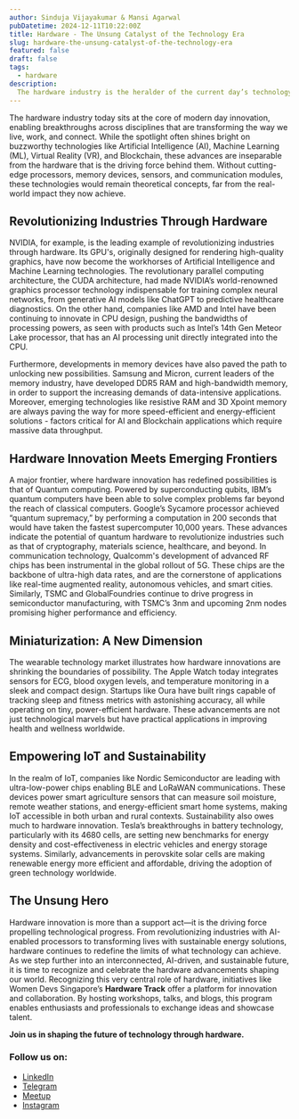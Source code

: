 ```yaml
---
author: Sinduja Vijayakumar & Mansi Agarwal
pubDatetime: 2024-12-11T10:22:00Z
title: Hardware - The Unsung Catalyst of the Technology Era
slug: hardware-the-unsung-catalyst-of-the-technology-era
featured: false
draft: false
tags:
  - hardware
description:
  The hardware industry is the heralder of the current day’s technology era, enabling innovations across a wide range of fields.
---
```


The hardware industry today sits at the core of modern day innovation, enabling breakthroughs across disciplines that are transforming the way we live, work, and connect. While the spotlight often shines bright on buzzworthy technologies like Artificial Intelligence (AI), Machine Learning (ML), Virtual Reality (VR), and Blockchain, these advances are inseparable from the hardware that is the driving force behind them. Without cutting-edge processors, memory devices, sensors, and communication modules, these technologies would remain theoretical concepts, far from the real-world impact they now achieve.

## Revolutionizing Industries Through Hardware

NVIDIA, for example, is the leading example of revolutionizing industries through hardware. Its GPU's, originally designed for rendering high-quality graphics, have now become the workhorses of Artificial Intelligence and Machine Learning technologies. The revolutionary parallel computing architecture, the CUDA architecture, had made NVIDIA’s world-renowned graphics processor technology indispensable for training complex neural networks, from generative AI models like ChatGPT to predictive healthcare diagnostics. On the other hand, companies like AMD and Intel have been continuing to innovate in CPU design, pushing the bandwidths of processing powers, as seen with products such as Intel’s 14th Gen Meteor Lake processor, that has an AI processing unit directly integrated into the CPU.

Furthermore, developments in memory devices have also paved the path to unlocking new possibilities. Samsung and Micron, current leaders of the memory industry, have developed DDR5 RAM and high-bandwidth memory, in order to support the increasing demands of data-intensive applications. Moreover, emerging technologies like resistive RAM and 3D Xpoint memory are always paving the way for more speed-efficient and energy-efficient solutions - factors critical for AI and Blockchain applications which require massive data throughput.

## Hardware Innovation Meets Emerging Frontiers
A major frontier, where hardware innovation has redefined possibilities is that of Quantum computing. Powered by superconducting qubits, IBM’s quantum computers have been able to solve complex problems far beyond the reach of classical computers. Google’s Sycamore processor achieved “quantum supremacy,” by performing a computation in 200 seconds that would have taken the fastest supercomputer 10,000 years. These advances indicate the potential of quantum hardware to revolutionize industries such as that of cryptography, materials science, healthcare, and beyond.
In communication technology, Qualcomm's development of advanced RF chips has been instrumental in the global rollout of 5G. These chips are the backbone of ultra-high data rates, and are the cornerstone of applications like real-time augmented reality, autonomous vehicles, and smart cities. Similarly, TSMC and GlobalFoundries continue to drive progress in semiconductor manufacturing, with TSMC’s 3nm and upcoming 2nm nodes promising higher performance and efficiency.

## Miniaturization: A New Dimension
The wearable technology market illustrates how hardware innovations are shrinking the boundaries of possibility. The Apple Watch today integrates sensors for ECG, blood oxygen levels, and temperature monitoring in a sleek and compact design. Startups like Oura have built rings capable of tracking sleep and fitness metrics with astonishing accuracy, all while operating on tiny, power-efficient hardware. These advancements are not just technological marvels but have practical applications in improving health and wellness worldwide.
## Empowering IoT and Sustainability
In the realm of IoT, companies like Nordic Semiconductor are leading with ultra-low-power chips enabling BLE and LoRaWAN communications. These devices power smart agriculture sensors that can measure soil moisture, remote weather stations, and energy-efficient smart home systems, making IoT accessible in both urban and rural contexts.
Sustainability also owes much to hardware innovation. Tesla’s breakthroughs in battery technology, particularly with its 4680 cells, are setting new benchmarks for energy density and cost-effectiveness in electric vehicles and energy storage systems. Similarly, advancements in perovskite solar cells are making renewable energy more efficient and affordable, driving the adoption of green technology worldwide.
## The Unsung Hero
Hardware innovation is more than a support act—it is the driving force propelling technological progress. From revolutionizing industries with AI-enabled processors to transforming lives with sustainable energy solutions, hardware continues to redefine the limits of what technology can achieve. As we step further into an interconnected, AI-driven, and sustainable future, it is time to recognize and celebrate the hardware advancements shaping our world.
Recognizing this very central role of hardware, initiatives like Women Devs Singapore’s **Hardware Track** offer a platform for innovation and collaboration. By hosting workshops, talks, and blogs, this program enables enthusiasts and professionals to exchange ideas and showcase talent.

**Join us in shaping the future of technology through hardware.**



### Follow us on:
- [LinkedIn](https://www.linkedin.com/company/women-devs-sg/)
- [Telegram](https://t.me/+hh3Fts4oDG41NzQ1)
- [Meetup](https://www.meetup.com/women-devs-sg/)
- [Instagram](https://www.instagram.com/womendevssg/)